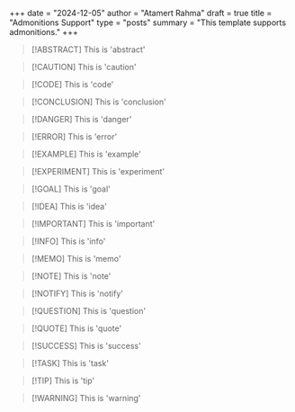 +++
date = "2024-12-05"
author = "Atamert Rahma"
draft = true
title = "Admonitions Support"
type = "posts"
summary = "This template supports admonitions."
+++

> [!ABSTRACT] This is 'abstract'

> [!CAUTION] This is 'caution'

> [!CODE] This is 'code'

> [!CONCLUSION] This is 'conclusion'

> [!DANGER] This is 'danger'

> [!ERROR] This is 'error'

> [!EXAMPLE] This is 'example'

> [!EXPERIMENT] This is 'experiment'

> [!GOAL] This is 'goal'

> [!IDEA] This is 'idea'

> [!IMPORTANT] This is 'important'

> [!INFO] This is 'info'

> [!MEMO] This is 'memo'

> [!NOTE] This is 'note'

> [!NOTIFY] This is 'notify'

> [!QUESTION] This is 'question'

> [!QUOTE] This is 'quote'

> [!SUCCESS] This is 'success'

> [!TASK] This is 'task'

> [!TIP] This is 'tip'

> [!WARNING] This is 'warning'

